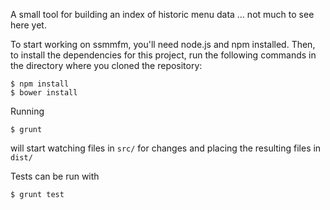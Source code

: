 A small tool for building an index of historic menu data … not much to see here yet.

To start working on ssmmfm, you'll need node.js and npm installed. Then, to install the dependencies for this project, run the following commands in the directory where you cloned the repository:


```
$ npm install
$ bower install
```

Running
```
$ grunt
```

will start watching files in `src/` for changes and placing the resulting files in `dist/`

Tests can be run with 
```
$ grunt test
```
